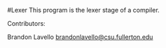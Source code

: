 #Lexer
This program is the lexer stage of a compiler.

Contributors:

Brandon Lavello
brandonlavello@csu.fullerton.edu
